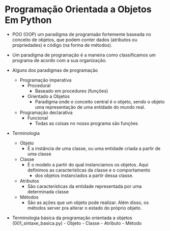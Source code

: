 
# Programação Orientada a Objetos Em Python

 * POO (OOP) um paradigma de programaão fortemente baseada no conceito de objetos, que podem conter dados (atributos ou propriedades) e código
   (na forma de métodos).

 * Um paradigma de programação é a maneira como classificamos um programa de acordo com a sua organização.
 * Alguns dos paradigmas de programação
   * Programação imperativa
     * Procedural
       * Baseado em procedures (funções)
     * Orientado a Objetos
       * Paradigma onde o conceito central é o objeto, sendo o objeto uma representação de uma entidade do mundo real.
   * Programação declarativa
     * Funcional
       * Todas as coisas no nosso programa são funções
       
 * Terminologia
   * Objeto
     * É a instância de uma classe, ou uma entidade criada a partir de uma classe
   * Classe
     * É o modelo a partir do qual instanciamos os objetos. Aqui definimos as características da classe e o comportamento
       * dos objetos instanciados a partir dessa classe.
   * Atributos
     * São características da entidade representada por uma determinada classe
   * Métodos
     * São as ações que um objeto pode realizar. Além disso, os métodos server pra alterar o estado do próprio objeto.
 - Terminologia básica da programação orientada a objetos (001_sintaxe_basica.py)
        - Objeto
        - Classe
        - Atributo
        - Método